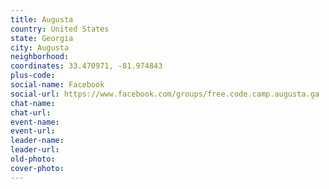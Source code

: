```yaml
---
title: Augusta
country: United States
state: Georgia
city: Augusta
neighborhood: 
coordinates: 33.470971, -81.974843
plus-code:
social-name: Facebook
social-url: https://www.facebook.com/groups/free.code.camp.augusta.ga
chat-name:
chat-url:
event-name:
event-url:
leader-name:
leader-url:
old-photo: 
cover-photo:
---
```

